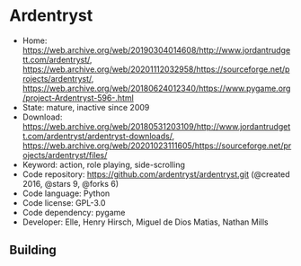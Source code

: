 # Ardentryst

- Home: https://web.archive.org/web/20190304014608/http://www.jordantrudgett.com/ardentryst/, https://web.archive.org/web/20201112032958/https://sourceforge.net/projects/ardentryst/, https://web.archive.org/web/20180624012340/https://www.pygame.org/project-Ardentryst-596-.html
- State: mature, inactive since 2009
- Download: https://web.archive.org/web/20180531203109/http://www.jordantrudgett.com/ardentryst/ardentryst-downloads/, https://web.archive.org/web/20201023111605/https://sourceforge.net/projects/ardentryst/files/
- Keyword: action, role playing, side-scrolling
- Code repository: https://github.com/ardentryst/ardentryst.git (@created 2016, @stars 9, @forks 6)
- Code language: Python
- Code license: GPL-3.0
- Code dependency: pygame
- Developer: Elle, Henry Hirsch, Miguel de Dios Matias, Nathan Mills

## Building
